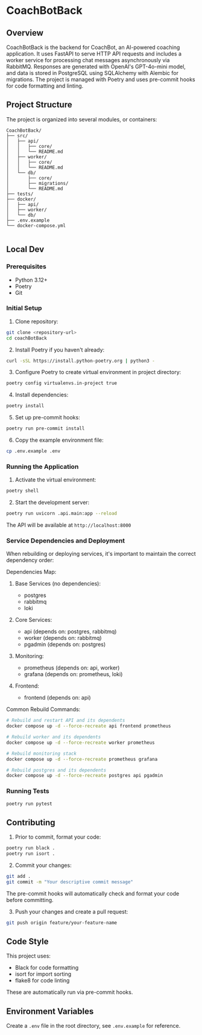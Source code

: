 # CoachBotBack

## Overview

CoachBotBack is the backend for CoachBot, an AI-powered coaching application. It uses FastAPI to serve HTTP API requests and includes a worker service for processing chat messages asynchronously via RabbitMQ. Responses are generated with OpenAI's GPT-4o-mini model, and data is stored in PostgreSQL using SQLAlchemy with Alembic for migrations. The project is managed with Poetry and uses pre-commit hooks for code formatting and linting.

## Project Structure

The project is organized into several modules, or containers:

```
CoachBotBack/
├── src/
│   ├── api/              
│   │   ├── core/         
│   │   └── README.md     
│   ├── worker/          
│   │   ├── core/         
│   │   └── README.md     
│   └── db/               
│       ├── core/         
│       ├── migrations/   
│       └── README.md     
├── tests/               
├── docker/              
│   ├── api/            
│   ├── worker/         
│   └── db/             
├── .env.example                   
└── docker-compose.yml
          
```

## Local Dev

### Prerequisites

- Python 3.12+
- Poetry
- Git

### Initial Setup

1. Clone repository:

```bash
git clone <repository-url>
cd coachBotBack
```

2. Install Poetry if you haven't already:

```bash
curl -sSL https://install.python-poetry.org | python3 -
```

3. Configure Poetry to create virtual environment in project directory:

```bash
poetry config virtualenvs.in-project true
```

4. Install dependencies:

```bash
poetry install
```

5. Set up pre-commit hooks:

```bash
poetry run pre-commit install
```

6. Copy the example environment file:

```bash
cp .env.example .env
```

### Running the Application

1. Activate the virtual environment:

```bash
poetry shell
```

2. Start the development server:

```bash
poetry run uvicorn .api.main:app --reload
```

The API will be available at `http://localhost:8000`

### Service Dependencies and Deployment

When rebuilding or deploying services, it's important to maintain the correct dependency order:

Dependencies Map:
1. Base Services (no dependencies):
   - postgres
   - rabbitmq
   - loki

2. Core Services:
   - api (depends on: postgres, rabbitmq)
   - worker (depends on: rabbitmq)
   - pgadmin (depends on: postgres)

3. Monitoring:
   - prometheus (depends on: api, worker)
   - grafana (depends on: prometheus, loki)

4. Frontend:
   - frontend (depends on: api)

Common Rebuild Commands:
```bash
# Rebuild and restart API and its dependents
docker compose up -d --force-recreate api frontend prometheus

# Rebuild worker and its dependents
docker compose up -d --force-recreate worker prometheus

# Rebuild monitoring stack
docker compose up -d --force-recreate prometheus grafana

# Rebuild postgres and its dependents
docker compose up -d --force-recreate postgres api pgadmin
```

### Running Tests

```bash
poetry run pytest
```

## Contributing

1. Prior to commit, format your code:

```bash
poetry run black .
poetry run isort .
```

2. Commit your changes:

```bash
git add .
git commit -m "Your descriptive commit message"
```

The pre-commit hooks will automatically check and format your code before committing.

3. Push your changes and create a pull request:

```bash
git push origin feature/your-feature-name
```

## Code Style

This project uses:
- Black for code formatting
- isort for import sorting
- flake8 for code linting

These are automatically run via pre-commit hooks.

## Environment Variables

Create a `.env` file in the root directory, see `.env.example` for reference.
